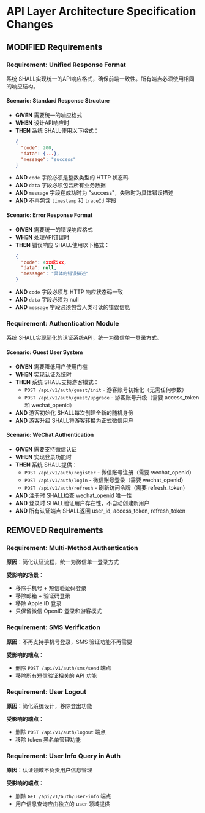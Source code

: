 # API Layer Architecture Specification Changes

## MODIFIED Requirements

### Requirement: Unified Response Format
系统 SHALL实现统一的API响应格式，确保前端一致性。所有端点必须使用相同的响应结构。

#### Scenario: Standard Response Structure
- **GIVEN** 需要统一的响应格式
- **WHEN** 设计API响应时
- **THEN** 系统 SHALL使用以下格式：
  ```json
  {
    "code": 200,
    "data": {...},
    "message": "success"
  }
  ```
- **AND** `code` 字段必须是整数类型的 HTTP 状态码
- **AND** `data` 字段必须包含所有业务数据
- **AND** `message` 字段在成功时为 "success"，失败时为具体错误描述
- **AND** 不再包含 `timestamp` 和 `traceId` 字段

#### Scenario: Error Response Format
- **GIVEN** 需要统一的错误响应格式
- **WHEN** 处理API错误时
- **THEN** 错误响应 SHALL使用以下格式：
  ```json
  {
    "code": 4xx或5xx,
    "data": null,
    "message": "具体的错误描述"
  }
  ```
- **AND** `code` 字段必须与 HTTP 响应状态码一致
- **AND** `data` 字段必须为 null
- **AND** `message` 字段必须包含人类可读的错误信息

### Requirement: Authentication Module
系统 SHALL实现简化的认证系统API，统一为微信单一登录方式。

#### Scenario: Guest User System
- **GIVEN** 需要降低用户使用门槛
- **WHEN** 实现认证系统时
- **THEN** 系统 SHALL支持游客模式：
  - `POST /api/v1/auth/guest/init` - 游客账号初始化（无需任何参数）
  - `POST /api/v1/auth/guest/upgrade` - 游客账号升级（需要 access_token 和 wechat_openid）
- **AND** 游客初始化 SHALL每次创建全新的随机身份
- **AND** 游客升级 SHALL将游客转换为正式微信用户

#### Scenario: WeChat Authentication
- **GIVEN** 需要支持微信认证
- **WHEN** 实现登录功能时
- **THEN** 系统 SHALL提供：
  - `POST /api/v1/auth/register` - 微信账号注册（需要 wechat_openid）
  - `POST /api/v1/auth/login` - 微信账号登录（需要 wechat_openid）
  - `POST /api/v1/auth/refresh` - 刷新访问令牌（需要 refresh_token）
- **AND** 注册时 SHALL检查 wechat_openid 唯一性
- **AND** 登录时 SHALL验证用户存在性，不自动创建新用户
- **AND** 所有认证端点 SHALL返回 user_id, access_token, refresh_token

## REMOVED Requirements

### Requirement: Multi-Method Authentication
**原因**：简化认证流程，统一为微信单一登录方式

**受影响的场景**：
- 移除手机号 + 短信验证码登录
- 移除邮箱 + 验证码登录
- 移除 Apple ID 登录
- 只保留微信 OpenID 登录和游客模式

### Requirement: SMS Verification
**原因**：不再支持手机号登录，SMS 验证功能不再需要

**受影响的端点**：
- 删除 `POST /api/v1/auth/sms/send` 端点
- 移除所有短信验证相关的 API 功能

### Requirement: User Logout
**原因**：简化系统设计，移除登出功能

**受影响的端点**：
- 删除 `POST /api/v1/auth/logout` 端点
- 移除 token 黑名单管理功能

### Requirement: User Info Query in Auth
**原因**：认证领域不负责用户信息管理

**受影响的端点**：
- 删除 `GET /api/v1/auth/user-info` 端点
- 用户信息查询应由独立的 user 领域提供
